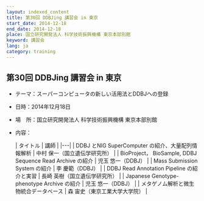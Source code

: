 ```yaml
---
layout: indexed_content
title: 第30回 DDBJing 講習会 in 東京
start_date: 2014-12-18
end_date: 2014-12-18
place: 国立研究開発法人 科学技術振興機構 東京本部別館
keyword: 講習会
lang: ja
category: training
---
```


## 第30回 DDBJing 講習会 in 東京  <a name="30"></a>

-   テーマ：スーパーコンピュータの新しい活用法とDDBJへの登録
-   日時：2014年12月18日
-   場　所：国立研究開発法人 科学技術振興機構 東京本部別館
-   内容：

    | タイトル | 講師 |
    |---|
    | DDBJ とNIG SuperComputer の紹介、大量配列情報解析  | 中村 保一（国立遺伝学研究所） |
    | BioProject， BioSample, DDBJ Sequence Read Archive の紹介 | 児玉 悠一（DDBJ）  |
    | Mass Submission System の紹介 | 李 慶範（DDBJ） |
    | DDBJ Read Annotation Pipeline の紹介と実習 | 長崎 英樹（国立遺伝学研究所） |
    | Japanese Genotype-phenotype Archive の紹介 | 児玉 悠一（DDBJ） |
    | メタゲノム解析と微生物統合データベース | 森 宙史（東京工業大学大学院） |
